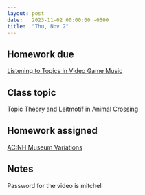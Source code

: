 ```yaml
---
layout: post
date:   2023-11-02 00:00:00 -0500
title:  "Thu, Nov 2"
---
```


## Homework due

[Listening to Topics in Video Game Music](https://gmuedu-my.sharepoint.com/:f:/g/personal/mlavengo_gmu_edu/EnXH-XQ_-uVKtw5tJz6xe1gB_LD7aB9uzB5G344iTHaZNg?e=qwVNA9)

## Class topic

Topic Theory and Leitmotif in Animal Crossing

## Homework assigned

[AC:NH Museum Variations](https://gmuedu-my.sharepoint.com/:f:/g/personal/mlavengo_gmu_edu/EnXH-XQ_-uVKtw5tJz6xe1gB_LD7aB9uzB5G344iTHaZNg?e=qwVNA9)

## Notes

Password for the video is mitchell